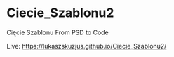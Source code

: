 # Ciecie_Szablonu2
Cięcie Szablonu
From PSD to Code

Live: https://lukaszskuzjus.github.io/Ciecie_Szablonu2/
